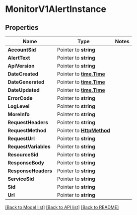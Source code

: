 # MonitorV1AlertInstance

## Properties
Name | Type | Notes
------------ | ------------- | -------------
**AccountSid** | Pointer to **string** | 
**AlertText** | Pointer to **string** | 
**ApiVersion** | Pointer to **string** | 
**DateCreated** | Pointer to [**time.Time**](time.Time.md) | 
**DateGenerated** | Pointer to [**time.Time**](time.Time.md) | 
**DateUpdated** | Pointer to [**time.Time**](time.Time.md) | 
**ErrorCode** | Pointer to **string** | 
**LogLevel** | Pointer to **string** | 
**MoreInfo** | Pointer to **string** | 
**RequestHeaders** | Pointer to **string** | 
**RequestMethod** | Pointer to [**HttpMethod**](http_method.md) | 
**RequestUrl** | Pointer to **string** | 
**RequestVariables** | Pointer to **string** | 
**ResourceSid** | Pointer to **string** | 
**ResponseBody** | Pointer to **string** | 
**ResponseHeaders** | Pointer to **string** | 
**ServiceSid** | Pointer to **string** | 
**Sid** | Pointer to **string** | 
**Url** | Pointer to **string** | 

[[Back to Model list]](../README.md#documentation-for-models) [[Back to API list]](../README.md#documentation-for-api-endpoints) [[Back to README]](../README.md)


